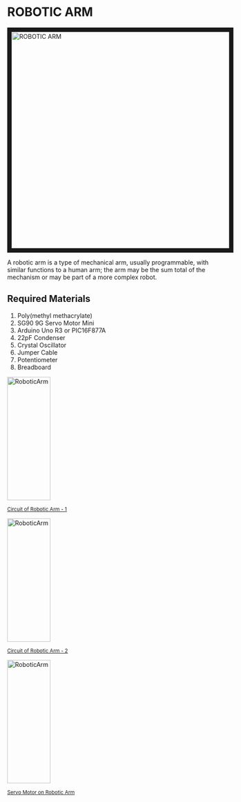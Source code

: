 # ROBOTIC ARM

<a href="http://www.youtube.com/watch?feature=player_embedded&v=eev2Yc24k58" target="_blank"><img src="http://img.youtube.com/vi/eev2Yc24k58/0.jpg" alt="ROBOTIC ARM" width="893" height="500" border="10" /></a>

A robotic arm is a type of mechanical arm, usually programmable, with similar functions to a human arm; the arm may be the sum total of the mechanism or may be part of a more complex robot.
## Required Materials
1. Poly(methyl methacrylate)
2. SG90 9G Servo Motor Mini
3. Arduino Uno R3 or PIC16F877A
4. 22pF Condenser
5. Crystal Oscillator
6. Jumper Cable
7. Potentiometer
8. Breadboard

<a href="http://ertkrn.com/Content/Proje/RobotikKol/robot1.jpg">
   <img src="http://ertkrn.com/Content/Proje/RobotikKol/robot1.jpg" alt="RoboticArm" style="width:100px; height:285px;">
   <div class="caption">
     <p><small>Circuit of Robotic Arm - 1</small></p>
   </div>
 </a>
<a href="http://ertkrn.com/Content/Proje/RobotikKol/robot2.jpg">
   <img src="http://ertkrn.com/Content/Proje/RobotikKol/robot2.jpg" alt="RoboticArm" style="width:100px; height:285px;">
   <div class="caption">
      <p><small>Circuit of Robotic Arm - 2</small></p>
   </div>
</a>
<a href="http://ertkrn.com/Content/Proje/RobotikKol/robot3.jpg">
   <img src="http://ertkrn.com/Content/Proje/RobotikKol/robot3.jpg" alt="RoboticArm" style="width:100px; height:285px;">
   <div class="caption">
      <p><small>Servo Motor on Robotic Arm</small></p>
   </div>
</a>
